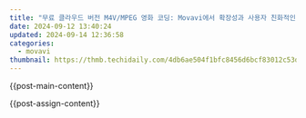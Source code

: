 ```yaml
---
title: "무료 클라우드 버전 M4V/MPEG 영화 코딩: Movavi에서 확장성과 사용자 친화적인 제공 – On-Line Video Converter"
date: 2024-09-12 13:40:24
updated: 2024-09-14 12:36:58
categories:
  - movavi
thumbnail: https://thmb.techidaily.com/4db6ae504f1bfc8456d6bcf83012c53d92e6a263db347f2610a0b94cd8c98fbe.jpg
---
```


{{post-main-content}}

<ins class="adsbygoogle"
     style="display:block"
     data-ad-format="autorelaxed"
     data-ad-client="ca-pub-7571918770474297"
     data-ad-slot="1223367746"></ins>

{{post-assign-content}}

<ins class="adsbygoogle"
     style="display:block"
     data-ad-client="ca-pub-7571918770474297"
     data-ad-slot="8358498916"
     data-ad-format="auto"
     data-full-width-responsive="true"></ins>
